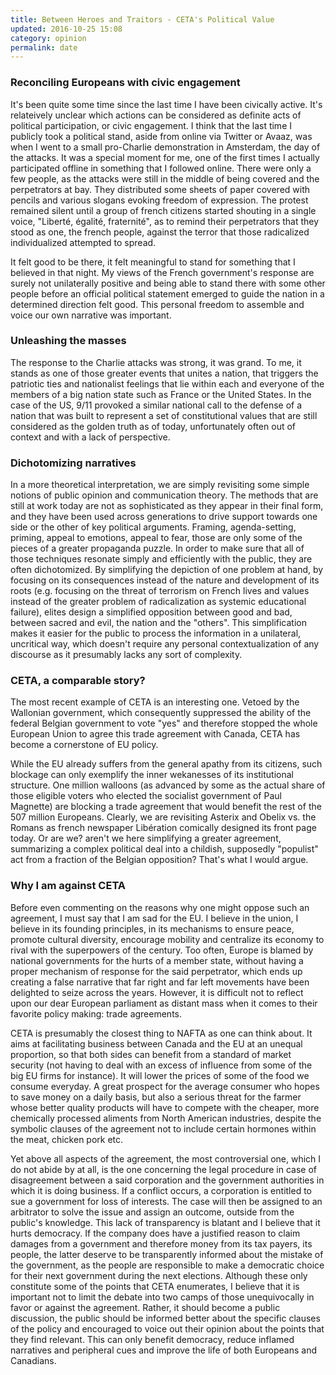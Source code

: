 ```yaml
---
title: Between Heroes and Traitors - CETA's Political Value
updated: 2016-10-25 15:08
category: opinion
permalink: date
---
```


### Reconciling Europeans with civic engagement
It's been quite some time since the last time I have been civically active. It's relateively unclear which actions can be considered as definite acts of political participation, or civic engagement. I think that the last time I publicly took a political stand, aside from online via Twitter or Avaaz, was when I went to a small pro-Charlie demonstration in Amsterdam, the day of the attacks. It was a special moment for me, one of the first times I actually participated offline in something that I followed online. There were only a few people, as the attacks were still in the middle of being covered and the perpetrators at bay. They distributed some sheets of paper covered with pencils and various slogans evoking freedom of expression. The protest remained silent until a group of french citizens started shouting in a single voice, "Liberté, égalité, fraternité", as to remind their perpetrators that they stood as one, the french people, against the terror that those radicalized individualized attempted to spread.

It felt good to be there, it felt meaningful to stand for something that I believed in that night. My views of the French government's response are surely not unilaterally positive and being able to stand there with some other people before an official political statement emerged to guide the nation in a determined direction felt good. This personal freedom to assemble and voice our own narrative was important. 

### Unleashing the masses
The response to the Charlie attacks was strong, it was grand. To me, it stands as one of those greater events that unites a nation, that triggers the patriotic ties and nationalist feelings that lie within each and everyone of the members of a big nation state such as France or the United States. In the case of the US, 9/11 provoked a similar national call to the defense of a nation that was built to represent a set of constitutional values that are still considered as the golden truth as of today, unfortunately often out of context and with a lack of perspective. 

### Dichotomizing narratives
In a more theoretical interpretation, we are simply revisiting some simple notions of public opinion and communication theory. The methods that are still at work today are not as sophisticated as they appear in their final form, and they have been used across generations to drive support towards one side or the other of key political arguments. Framing, agenda-setting, priming, appeal to emotions, appeal to fear, those are only some of the pieces of a greater propaganda puzzle. In order to make sure that all of those techniques resonate simply and efficiently with the public, they are often dichotomized. By simplifying the depiction of one problem at hand, by focusing on its consequences instead of the nature and development of its roots (e.g. focusing on the threat of terrorism on French lives and values instead of the greater problem of radicalization as systemic educational failure), elites design a simplified opposition between good and bad, between sacred and evil, the nation and the "others". This simplification makes it easier for the public to process the information in a unilateral, uncritical way, which doesn't require any personal contextualization of any discourse as it presumably lacks any sort of complexity. 

### CETA, a comparable story?
The most recent example of CETA is an interesting one. Vetoed by the Wallonian government, which consequently suppressed the ability of the federal Belgian government to vote "yes" and therefore stopped the whole European Union to agree this trade agreement with Canada, CETA has become a cornerstone of EU policy. 

While the EU already suffers from the general apathy from its citizens, such blockage can only exemplify the inner wekanesses of its institutional structure. One million walloons (as advanced by some as the actual share of those eligible voters who elected the socialist government of Paul Magnette) are blocking a trade agreement that would benefit the rest of the 507 million Europeans. Clearly, we are revisiting Asterix and Obelix vs. the Romans as french newspaper Libération comically designed its front page today.
Or are we? aren't we here simplifying a greater agreement, summarizing a complex political deal into a childish, supposedly "populist" act from a fraction of the Belgian opposition? That's what I would argue. 

### Why I am against CETA
Before even commenting on the reasons why one might oppose such an agreement, I must say that I am sad for the EU. I believe in the union, I believe in its founding principles, in its mechanisms to ensure peace, promote cultural diversity, encourage mobility and centralize its economy to rival with the superpowers of the century. Too often, Europe is blamed by national governments for the hurts of a member state, without having a proper mechanism of response for the said perpetrator, which ends up creating a false narrative that far right and far left movements have been delighted to seize across the years. However, it is difficult not to reflect upon our dear European parliament as distant mass when it comes to their favorite policy making: trade agreements.

CETA is presumably the closest thing to NAFTA as one can think about. It aims at facilitating business between Canada and the EU at an unequal proportion, so that both sides can benefit from a standard of market security (not having to deal with an excess of influence from some of the big EU firms for instance). It will lower the prices of some of the food we consume everyday. A great prospect for the average consumer who hopes to save money on a daily basis, but also a serious threat for the farmer whose better quality products will have to compete with the cheaper, more chemically processed aliments from North American industries, despite the symbolic clauses of the agreement not to include certain hormones within the meat, chicken pork etc. 

Yet above all aspects of the agreement, the most controversial one, which I do not abide by at all, is the one concerning the legal procedure in case of disagreement between a said corporation and the government authorities in which it is doing business. If a conflict occurs, a corporation is entitled to sue a government for loss of interests. The case will then be assigned to an arbitrator to solve the issue and assign an outcome, outside from the public's knowledge. This lack of transparency is blatant and I believe that it hurts democracy. If the company does have a justified reason to claim damages from a government and therefore money from its tax payers, its people, the latter deserve to be transparently informed about the mistake of the government, as the people are responsible to make a democratic choice for their next government during the next elections. 
Although these only constitute some of the points that CETA enumerates, I believe that it is important not to limit the debate into two camps of those unequivocally in favor or against the agreement. Rather, it should become a public discussion, the public should be informed better about the specific clauses of the policy and encouraged to voice out their opinion about the points that they find relevant. This can only benefit democracy, reduce inflamed narratives and peripheral cues and improve the life of both Europeans and Canadians.



